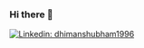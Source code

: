 
###   Hi there 👋
[![Linkedin: dhimanshubham1996](https://img.shields.io/badge/-follow-blue?style=flat-round&logo=Linkedin&logoColor=white&link=https://www.linkedin.com/in/dhimanshubham1996/)](https://www.linkedin.com/in/dhimanshubham1996/) 

<!-- <img src="https://media.giphy.com/media/jnP0GEYlnkOxA1eOEo/giphy.gif" width="90"> -->
 
<!-- <img align="left" alt="dhiman's Github Stats" src="https://github-readme-stats.dhiman-007.vercel.app/api?username=dhiman-007&show_icons=true&hide_border=false" /> -->


<!-- ### Connect here: -->

<!-- [<img align="left" alt="Shubham | LinkedIn" width="22px" src="https://cdn.jsdelivr.net/npm/simple-icons@v3/icons/linkedin.svg" />][linkedin]
[<img align="left" alt="Shubham | Instagram" width="22px" src="https://cdn.jsdelivr.net/npm/simple-icons@v3/icons/instagram.svg" />][instagram] -->

[instagram]: https://www.instagram.com/dhimanshubham_/
[linkedin]: https://www.linkedin.com/in/dhimanshubham1996/


